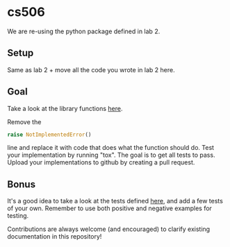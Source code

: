 # cs506

We are re-using the python package defined in lab 2.

## Setup

Same as lab 2 + move all the code you wrote in lab 2 here.

## Goal

Take a look at the library functions [here](https://github.com/gallettilance/CS506-Fall2022/blob/master/labs/03-lab/cs506/kmeans.py).

Remove the

```python
raise NotImplementedError()
```

line and replace it with code that does what the function should do. Test your implementation by running "tox". The goal is to get all tests to pass. Upload your implementations to github by creating a pull request.

## Bonus

It's a good idea to take a look at the tests defined [here](https://github.com/gallettilance/CS506-Fall2022/blob/master/labs/03-lab/tests/test_kmeans.py), and add a few tests of your own. Remember to use both positive and negative examples for testing.

Contributions are always welcome (and encouraged) to clarify existing documentation in this repository!
